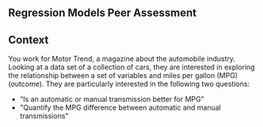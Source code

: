 Regression Models Peer Assessment
---------------------------------

## Context

You work for Motor Trend, a magazine about the automobile industry. Looking at a data set of a collection of cars, they are interested in exploring the relationship between a set of variables and miles per gallon (MPG) (outcome). They are particularly interested in the following two questions:

- “Is an automatic or manual transmission better for MPG”
- "Quantify the MPG difference between automatic and manual transmissions"

